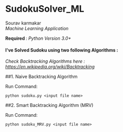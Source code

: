 # SudokuSolver_ML

Sourav karmakar<br>
_Machine Learning Application_

<b>Required </b>: _Python Version 3.0+_

<h4>I've Solved Sudoku using two following Algorithms : </h4>

 _Check Backtracking Algorithms here :  https://en.wikipedia.org/wiki/Backtracking_

##1. Naive Backtracking Algorithm

Run Command:

    python sudoku.py <input file name>

##2. Smart Backtracking Algorithm (MRV)

Run Command:

    python sudoku_MRV.py <input file name>
